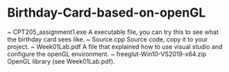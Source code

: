 # Birthday-Card-based-on-openGL
  ~ CPT205_assignment1.exe  A executable file, you can try this to see what the birthday card sees like.
  ~ Source.cpp              Source code, copy it to your project.
  ~ Week01Lab.pdf           A file that explained how to use visual studio and configure the openGL environment.
  ~ freeglut-Win10-VS2019-x64.zip OpenGL library (see Week01Lab.pdf).
